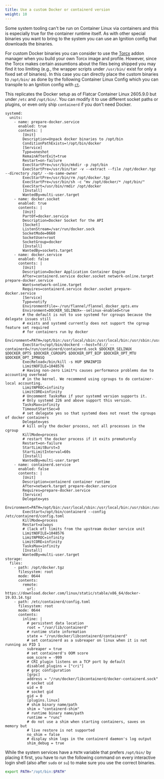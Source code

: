 ```yaml
---
title: Use a custom Docker or containerd version
weight: 10
---
```


Some system tooling can't be run on Container Linux via containers and this is especially true for the container runtime itself.
As with other special binaries you want to bring to the system you can use an Ignition config that downloads the binaries.

For custom Docker binaries you can consider to use the [Torcx](../../torcx/) addon manager when you build your own Torcx image and profile.
However, since the Torcx makes certain assumtions about the files being shipped you may find it too limiting (e.g., the wrapper scripts under `/usr/bin/` exist for only a fixed set of binaries).
In this case you can directly place the custom binaries to `/opt/bin/` as done by the following Container Linux Config which you can transpile to an Ignition config with [`ct`](../../container-linux-config-transpiler/).

This replicates the Docker setup as of Flatcar Container Linux 2605.9.0 but under `/etc` and `/opt/bin/`. You can modify it to use different socket paths or plugins, or even only ship `containerd` if you don't need Docker.

```
systemd:
  units:
    - name: prepare-docker.service
      enabled: true
      contents: |
        [Unit]
        Description=Unpack docker binaries to /opt/bin
        ConditionPathExists=!/opt/bin/docker
        [Service]
        Type=oneshot
        RemainAfterExit=true
        Restart=on-failure
        ExecStartPre=/usr/bin/mkdir -p /opt/bin
        ExecStartPre=/usr/bin/tar -v --extract --file /opt/docker.tgz --directory /opt/ --no-same-owner
        ExecStartPre=/usr/bin/rm /opt/docker.tgz
        ExecStartPre=/usr/bin/sh -c "mv /opt/docker/* /opt/bin/"
        ExecStart=/usr/bin/rmdir /opt/docker
        [Install]
        WantedBy=multi-user.target
    - name: docker.socket
      enabled: true
      contents: |
        [Unit]
        PartOf=docker.service
        Description=Docker Socket for the API
        [Socket]
        ListenStream=/var/run/docker.sock
        SocketMode=0660
        SocketUser=root
        SocketGroup=docker
        [Install]
        WantedBy=sockets.target
    - name: docker.service
      enabled: false
      contents: |
        [Unit]
        Description=Docker Application Container Engine
        After=containerd.service docker.socket network-online.target prepare-docker.service
        Wants=network-online.target
        Requires=containerd.service docker.socket prepare-docker.service
        [Service]
        Type=notify
        EnvironmentFile=-/run/flannel/flannel_docker_opts.env
        Environment=DOCKER_SELINUX=--selinux-enabled=true
        # the default is not to use systemd for cgroups because the delegate issues still
        # exists and systemd currently does not support the cgroup feature set required
        # for containers run by docker
        Environment=PATH=/opt/bin:/usr/local/sbin:/usr/local/bin:/usr/sbin:/usr/bin
        ExecStart=/opt/bin/dockerd --host=fd:// --containerd=/run/containerd/containerd.sock $DOCKER_SELINUX $DOCKER_OPTS $DOCKER_CGROUPS $DOCKER_OPT_BIP $DOCKER_OPT_MTU $DOCKER_OPT_IPMASQ
        ExecReload=/bin/kill -s HUP $MAINPID
        LimitNOFILE=1048576
        # Having non-zero Limit*s causes performance problems due to accounting overhead
        # in the kernel. We recommend using cgroups to do container-local accounting.
        LimitNPROC=infinity
        LimitCORE=infinity
        # Uncomment TasksMax if your systemd version supports it.
        # Only systemd 226 and above support this version.
        TasksMax=infinity
        TimeoutStartSec=0
        # set delegate yes so that systemd does not reset the cgroups of docker containers
        Delegate=yes
        # kill only the docker process, not all processes in the cgroup
        KillMode=process
        # restart the docker process if it exits prematurely
        Restart=on-failure
        StartLimitBurst=3
        StartLimitInterval=60s
        [Install]
        WantedBy=multi-user.target
    - name: containerd.service
      enabled: false
      contents: |
        [Unit]
        Description=containerd container runtime
        After=network.target prepare-docker.service
        Requires=prepare-docker.service
        [Service]
        Delegate=yes
        Environment=PATH=/opt/bin:/usr/local/sbin:/usr/local/bin:/usr/sbin:/usr/bin
        ExecStart=/opt/bin/containerd --config /etc/containerd/config.toml
        KillMode=process
        Restart=always
        # (lack of) limits from the upstream docker service unit
        LimitNOFILE=1048576
        LimitNPROC=infinity
        LimitCORE=infinity
        TasksMax=infinity
        [Install]
        WantedBy=multi-user.target
storage:
  files:
    - path: /opt/docker.tgz
      filesystem: root
      mode: 0644
      contents:
        remote:
          url: https://download.docker.com/linux/static/stable/x86_64/docker-19.03.14.tgz
    - path: /etc/containerd/config.toml
      filesystem: root
      mode: 0644
      contents:
        inline: |
          # persistent data location
          root = "/var/lib/containerd"
          # runtime state information
          state = "/run/docker/libcontainerd/containerd"
          # set containerd as a subreaper on linux when it is not running as PID 1
          subreaper = true
          # set containerd's OOM score
          oom_score = -999
          # CRI plugin listens on a TCP port by default
          disabled_plugins = ["cri"]
          # grpc configuration
          [grpc]
          address = "/run/docker/libcontainerd/docker-containerd.sock"
          # socket uid
          uid = 0
          # socket gid
          gid = 0
          [plugins.linux]
          # shim binary name/path
          shim = "containerd-shim"
          # runtime binary name/path
          runtime = "runc"
          # do not use a shim when starting containers, saves on memory but
          # live restore is not supported
          no_shim = false
          # display shim logs in the containerd daemon's log output
          shim_debug = true
```

While the system services have a `PATH` variable that prefers `/opt/bin/` by placing it first, you have to run the following command on every interactive login shell (also after `sudo` or `su`) to make sure you use the correct binaries.

```sh
export PATH="/opt/bin:$PATH"
```
